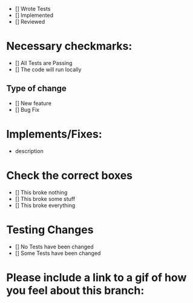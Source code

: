 - [] Wrote Tests
- [] Implemented
- [] Reviewed


# Necessary checkmarks:
- [] All Tests are Passing
- [] The code will run locally

## Type of change
- [] New feature
- [] Bug Fix

# Implements/Fixes:
* description

# Check the correct boxes
- [] This broke nothing
- [] This broke some stuff
- [] This broke everything

# Testing Changes
- [] No Tests have been changed
- [] Some Tests have been changed

# Please include a link to a gif of how you feel about this branch:
